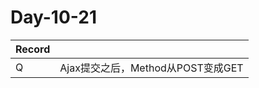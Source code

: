 # Day-10-21

| Record |                                          |
| ------ | ---------------------------------------- |
| Q      | Ajax提交之后，Method从POST变成GET                |

